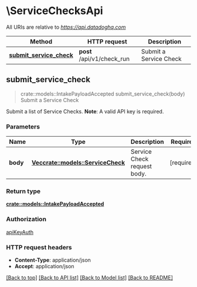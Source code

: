 # \ServiceChecksApi

All URIs are relative to *https://api.datadoghq.com*

Method | HTTP request | Description
------------- | ------------- | -------------
[**submit_service_check**](ServiceChecksApi.md#submit_service_check) | **post** /api/v1/check_run | Submit a Service Check



## submit_service_check

> crate::models::IntakePayloadAccepted submit_service_check(body)
Submit a Service Check

Submit a list of Service Checks.  **Note**: A valid API key is required.

### Parameters


Name | Type | Description  | Required | Notes
------------- | ------------- | ------------- | ------------- | -------------
**body** | [**Vec<crate::models::ServiceCheck>**](ServiceCheck.md) | Service Check request body. | [required] |

### Return type

[**crate::models::IntakePayloadAccepted**](IntakePayloadAccepted.md)

### Authorization

[apiKeyAuth](../README.md#apiKeyAuth)

### HTTP request headers

- **Content-Type**: application/json
- **Accept**: application/json

[[Back to top]](#) [[Back to API list]](../README.md#documentation-for-api-endpoints) [[Back to Model list]](../README.md#documentation-for-models) [[Back to README]](../README.md)

